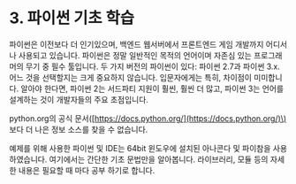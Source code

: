 # 3. 파이썬 기초 학습

  
파이썬은 이전보다 더 인기있으며, 백엔드 웹서버에서 프론트엔드 게임 개발까지 어디서나 사용되고 있습니다. 파이썬은 정말 일반적인 목적의 언어이며 자존심 있는 프로그래머의 무기 중 필수 툴입니다. 두 가지 버전의 파이썬이 있다: 파이썬 2.7과 파이썬 3.x. 어느 것을 선택할지는 크게 중요하지 않습니다. 입문자에게는 특히, 차이점이 미미합니다. 알아야 한다면, 파이썬 2는 서드파티 지원이 훨씬, 훨씬 더 많고, 파이썬 3는 언어를 설계하는 것이 개발자들의 주요 초점입니다.

python.org의 공식 문서\([https://docs.python.org/](https://docs.python.org/)\) 보다 더 나은 정보 소스를 찾을 수 없습니다.

예제를 위해 사용한 파이썬 및 IDE는 64bit 윈도우에 설치된 아나콘다 및 파이참을 사용하였습니다. 여기에서는 간단한 기초 문법만을 알아봅니다. 라이브러리, 모듈 등의 자세한 내용은 필요할 때 마다 공부 하기로 합니다.

